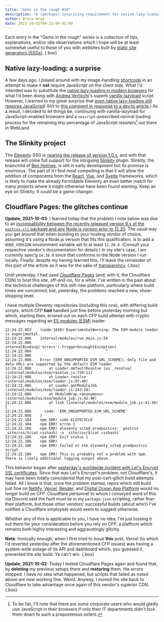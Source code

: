 ```yaml
---
title: "Gems in the rough #10"
description: "A (perhaps) surprising requirement for native lazy-loading, the Slinkity project, problems with Cloudflare Pages."
author: Bryce Wray
date: 2021-10-01T09:23:00-05:00
---
```


Each entry in the "Gems in the rough" series is a collection of tips, explanations, and/or idle observations which I hope will be at least somewhat useful to those of you with websites built by [static site generators (SSGs)](https://jamstack.org/generators).
{.box}

## Native lazy-loading: a surprise

A few days ago, I played around with my image-handling [shortcode](https://11ty.dev/docs/shortcodes) in an attempt to make it **not** require JavaScript on the client side. What I'd intended was to substitute the [native lazy-loading in modern browsers](https://web.dev/browser-level-image-lazy-loading/) for what I'd been doing with [Andrea Verlicchi](https://www.andreaverlicchi.eu/)'s superb [vanilla-lazyload](https://github.com/verlok/vanilla-lazyload) script. However, I learned to my great surprise that [even native lazy-loading still requires JavaScript](https://developer.mozilla.org/en-US/docs/Web/HTML/Element/img#attr-loading)! (H/t to [this comment in response to a dev.to article](https://dev.to/madsstoumann/comment/1b9ma).) As a result, I decided to let things be, continuing with vanilla-lazyload for JavaScript-enabled browsers and a `noscript`-prescribed normal loading process for the remaining tiny percentage of JavaScript resisters[^corpNoJS] out there in WebLand.

[^corpNoJS]: To be fair, I'll note that there are some corporate users who would gladly use JavaScript in their browsers if only their IT departments didn't lock them down to such a preposterous extent.

## The Slinkity project

The [Eleventy](https://11ty.dev) SSG is [nearing the release of version 1.0.x](https://github.com/11ty/eleventy/milestone/32), and with that release will come full support for the intriguing [Slinkity](https://slinkity.dev) plugin. Slinkity, the brainchild of [Ben Holmes](https://bholmes.dev/), is still in early development but its promise is enormous. The part of it I find most compelling is that it will allow the addition of components from the [React](https://reactjs.org), [Vue](https://vuejs.org), and [Svelte](https://svelte.dev) frameworks, which is likely to make the already formidable Eleventy an even better match for many projects where it might otherwise have been found wanting. Keep an eye on Slinkity. It could be a game-changer.

## Cloudflare Pages: the glitches continue

**Update, 2021-10-03**: I learned today that the problem I note below was due to an [incompatibility between the recently released version 9.x of the `postcss-cli` package and any Node.js version prior to 12.20](https://github.com/postcss/postcss-cli/issues/404). The usual way you get around that when building to your hosting vendor of choice, assuming it's using a Node.js version that fits this qualification, is to add a `NODE_VERSION` environment variable set to at least `12.20.0`. (Consult your respective vendor's documentation for details.)  In my site's case, I am currently spec’g `14.16.0` since that conforms to the Node version I run locally. Finally: despite my having learned this, I'll leave the remainder of this part of the article as it was for the sake of [transparency](/posts/2019/10/otoh/).
{.box}

Until yesterday, I had used [Cloudflare Pages](https://pages.cloudflare.com) (and, with it, the Cloudflare CDN) to host this site, off-and-on, for a while. I've written in the past about the technical challenges of this still-new platform, particularly where build times are concerned; but, yesterday, the problems reached a new, show-stopping level.

I have multiple Eleventy repositories (including this one), with differing build scripts, which CFP **had** handled just fine before yesterday morning but which, starting then, errored out on each CFP build attempt with cryptic messages regarding an [ES modules (ESM)](https://hacks.mozilla.org/2018/03/es-modules-a-cartoon-deep-dive/) loader:

```text{bigdiv=true}
12:24:22.053    (node:1650) ExperimentalWarning: The ESM module loader is experimental.
12:24:22.086    internal/modules/run_main.js:54
12:24:22.086        internalBinding('errors').triggerUncaughtException(
12:24:22.086                                  ^
12:24:22.086
12:24:22.086    Error [ERR_UNSUPPORTED_ESM_URL_SCHEME]: Only file and data URLs are supported by the default ESM loader
12:24:22.086        at Loader.defaultResolve [as _resolve] (internal/modules/esm/resolve.js:720:11)
12:24:22.086        at Loader.resolve (internal/modules/esm/loader.js:97:40)
12:24:22.086        at Loader.getModuleJob (internal/modules/esm/loader.js:243:28)
12:24:22.086        at ModuleWrap.<anonymous> (internal/modules/esm/module_job.js:42:40)
12:24:22.086        at link (internal/modules/esm/module_job.js:41:36) {
12:24:22.086      code: 'ERR_UNSUPPORTED_ESM_URL_SCHEME'
12:24:22.086    }
12:24:22.104    npm ERR! code ELIFECYCLE
12:24:22.104    npm ERR! errno 1
12:24:22.106    npm ERR! eleventy_site@ prodpostcss: `postcss _site/css/$(cat csshash) -o _site/css/$(cat csshash)`
12:24:22.106    npm ERR! Exit status 1
12:24:22.106    npm ERR!
12:24:22.106    npm ERR! Failed at the eleventy_site@ prodpostcss script.
12:24:22.106    npm ERR! This is probably not a problem with npm. There is likely additional logging output above.
```

This behavior began after [yesterday's worldwide incident with Let's Encrypt SSL certificates](https://www.theregister.com/2021/09/30/lets_encrypt_xero_slack_outages/). Since that was Let's Encrypt's problem, not Cloudflare's, it may have been totally coincidental that my post-cert-glitch build attempts failed. All I know is that, once the problem started, repos which still build just fine on [Netlify](https://netlify.com), [Vercel](https://vercel.com), [Render](https://render.com), and [Digital Ocean App Platform](https://www.digitalocean.com/products/app-platform/) would no longer build on CFP. Cloudflare personnel to whom I conveyed word of this via Discord said the fault must lie in my `package.json` scripting, rather than their platform, but those other vendors’ successful builds (about which I've notified a Cloudflare employee) would seem to suggest otherwise.

Whether any of this is applicable to you, I have no idea; I'm just tossing it out there for your consideration before you rely on CFP, a platform which remains both highly interesting and aggravatingly glitchy.

**Note**: Ironically enough, when I first tried to issue **this** post, Vercel (to which I'd reverted yesterday after the aforementioned CFP issues) was having a system-wide outage of its API and dashboard which, you guessed it, prevented the site build. Ya can't win.
{.box}

**Update, 2021-10-02**: Today I tested Cloudflare Pages again and found that, by **deleting** my previous setups there and **restoring** them, the errors stopped. I have no idea what happened, but scripts that failed as noted above are now working fine. Weird. Anyway, I moved the site back to Cloudflare to take advantage once again of this vendor's superior CDN.
{.box}
